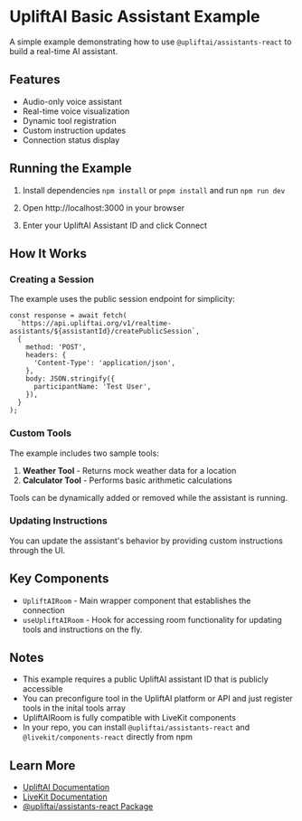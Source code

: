 # UpliftAI Basic Assistant Example

A simple example demonstrating how to use `@upliftai/assistants-react` to build a real-time AI assistant.

## Features

- Audio-only voice assistant
- Real-time voice visualization
- Dynamic tool registration
- Custom instruction updates
- Connection status display

## Running the Example

1. Install dependencies `npm install` or `pnpm install` and run `npm run dev`

3. Open http://localhost:3000 in your browser

4. Enter your UpliftAI Assistant ID and click Connect

## How It Works

### Creating a Session

The example uses the public session endpoint for simplicity:

```tsx
const response = await fetch(
  `https://api.upliftai.org/v1/realtime-assistants/${assistantId}/createPublicSession`,
  {
    method: 'POST',
    headers: {
      'Content-Type': 'application/json',
    },
    body: JSON.stringify({
      participantName: 'Test User',
    }),
  }
);
```

### Custom Tools

The example includes two sample tools:

1. **Weather Tool** - Returns mock weather data for a location
2. **Calculator Tool** - Performs basic arithmetic calculations

Tools can be dynamically added or removed while the assistant is running.

### Updating Instructions

You can update the assistant's behavior by providing custom instructions through the UI.

## Key Components

- `UpliftAIRoom` - Main wrapper component that establishes the connection
- `useUpliftAIRoom` - Hook for accessing room functionality for updating tools and instructions on the fly.

## Notes

- This example requires a public UpliftAI assistant ID that is publicly accessible
- You can preconfigure tool in the UpliftAI platform or API and just register tools in the inital tools array
- UpliftAIRoom is fully compatible with LiveKit components
- In your repo, you can install `@upliftai/assistants-react` and `@livekit/components-react`  directly from npm

## Learn More

- [UpliftAI Documentation](https://docs.upliftai.org)
- [LiveKit Documentation](https://docs.livekit.io)
- [@upliftai/assistants-react Package](../../packages/upliftai-assistants-react)